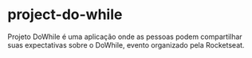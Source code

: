 # project-do-while
Projeto DoWhile é uma aplicação onde as pessoas podem compartilhar suas expectativas sobre o DoWhile, evento organizado pela Rocketseat.
